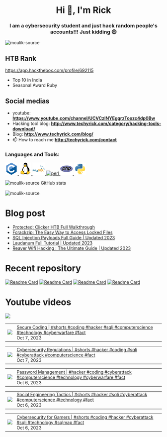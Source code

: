 <h1 align="center">Hi 👋, I'm Rick</h1>
<h3 align="center">I am a cybersecurity student and just hack random people's accounts!!! Just kidding 😄</h3>

<p align="left"> <img src="https://komarev.com/ghpvc/?username=moulik-source&label=Profile%20views&color=0e75b6&style=flat" alt="moulik-source" /> </p> 

## HTB Rank

https://app.hackthebox.com/profile/692115
- Top 10 in India
- Seasonal Award Ruby

## Social medias
- youtube: **https://www.youtube.com/channel/UCVCzINYEgqrzToozc4dp0Bw**
- Hacking tool blog: **http://www.techyrick.com/category/hacking-tools-download/**
- Blog: **http://www.techyrick.com/blog/**
- 📫 How to reach me **http://techyrick.com/contact**


<h3 align="left">Languages and Tools:</h3>
<p align="left"> <a href="https://www.cprogramming.com/" target="_blank"> <img src="https://raw.githubusercontent.com/devicons/devicon/master/icons/c/c-original.svg" alt="c" width="40" height="40"/> </a> <a href="https://www.linux.org/" target="_blank"> <img src="https://raw.githubusercontent.com/devicons/devicon/master/icons/linux/linux-original.svg" alt="linux" width="40" height="40"/> </a> <a href="https://www.mysql.com/" target="_blank"> <img src="https://raw.githubusercontent.com/devicons/devicon/master/icons/mysql/mysql-original-wordmark.svg" alt="mysql" width="40" height="40"/> </a> <a href="https://www.perl.org/" target="_blank"> <img src="https://api.iconify.design/logos-perl.svg" alt="perl" width="40" height="40"/> </a> <a href="https://www.php.net" target="_blank"> <img src="https://raw.githubusercontent.com/devicons/devicon/master/icons/php/php-original.svg" alt="php" width="40" height="40"/> </a> <a href="https://www.python.org" target="_blank"> <img src="https://raw.githubusercontent.com/devicons/devicon/master/icons/python/python-original.svg" alt="python" width="40" height="40"/> </a> </p>



![moulik-source GitHub stats](https://github-readme-stats.vercel.app/api?username=moulik-source&show_icons=true&theme=vision-friendly-dark)

<p><img align="center" src="https://github-readme-streak-stats.herokuapp.com/?user=moulik-source&theme=vision-friendly-dark" alt="moulik-source" /></p>

# Blog post
<!-- BLOG-POST-LIST:START -->
- [Protected: Clicker HTB Full Walkthrough](https://techyrick.com/clicker-htb/)
- [Fcrackzip: The Easy Way to Access Locked Files](https://techyrick.com/fcrackzip-full-tutorial/)
- [SQL Injection Payloads Full Guide | Updated 2023](https://techyrick.com/sql-injection-payload-tutorial/)
- [Laudanum Full Tutorial | Updated 2023](https://techyrick.com/laudanum-full-tutorial/)
- [Reaver Wifi Hacking : The Ultimate Guide | Updated 2023](https://techyrick.com/reaver-full-tutorial/)
<!-- BLOG-POST-LIST:END -->

# Recent repository 

[![Readme Card](https://github-readme-stats.vercel.app/api/pin/?username=moulik-source&repo=ddos&theme=outrun)](https://github.com/moulik-source/ddos) 
[![Readme Card](https://github-readme-stats.vercel.app/api/pin/?username=moulik-source&repo=port-scan&theme=outrun)](https://github.com/moulik-source/port-scan)
[![Readme Card](https://github-readme-stats.vercel.app/api/pin/?username=moulik-source&repo=moulik-source&theme=outrun)](https://github.com/moulik-source/moulik-source)
[![Readme Card](https://github-readme-stats.vercel.app/api/pin/?username=moulik-source&repo=hashmo&theme=outrun)](https://github.com/moulik-source/hashmo)

# Youtube videos

[<img src="https://img.shields.io/badge/-Subscribe-red?style=for-the-badge&logo=youtube&logoColor=white"/>](https://www.youtube.com/channel/UCVHmOOAGNcLK5k0i7G1gTrQ)

<!-- YOUTUBE:START --><table><tr><td><a href="https://www.youtube.com/watch?v=ynaB0qle8HY"><img width="140px" src="https://i.ytimg.com/vi/ynaB0qle8HY/mqdefault.jpg"></a></td>
<td><a href="https://www.youtube.com/watch?v=ynaB0qle8HY">Secure Coding | #shorts  #coding #hacker #sqli #computerscience #technology #cyberwarfare #fact</a><br/>Oct 7, 2023</td></tr></table>
<table><tr><td><a href="https://www.youtube.com/watch?v=PPzFC_-Ek-A"><img width="140px" src="https://i.ytimg.com/vi/PPzFC_-Ek-A/mqdefault.jpg"></a></td>
<td><a href="https://www.youtube.com/watch?v=PPzFC_-Ek-A">Cybersecurity Regulations | #shorts  #hacker #coding #sqli #cyberattack #computerscience #fact</a><br/>Oct 7, 2023</td></tr></table>
<table><tr><td><a href="https://www.youtube.com/watch?v=xgRt5CBVrqs"><img width="140px" src="https://i.ytimg.com/vi/xgRt5CBVrqs/mqdefault.jpg"></a></td>
<td><a href="https://www.youtube.com/watch?v=xgRt5CBVrqs">Password Management |  #hacker #coding #cyberattack #computerscience #technology #cyberwarfare #fact</a><br/>Oct 6, 2023</td></tr></table>
<table><tr><td><a href="https://www.youtube.com/watch?v=kWcDpBbrN_I"><img width="140px" src="https://i.ytimg.com/vi/kWcDpBbrN_I/mqdefault.jpg"></a></td>
<td><a href="https://www.youtube.com/watch?v=kWcDpBbrN_I">Social Engineering Tactics | #shorts  #hacker #sqli #cyberattack #computerscience #technology #fact</a><br/>Oct 6, 2023</td></tr></table>
<table><tr><td><a href="https://www.youtube.com/watch?v=hVMy6r4h2TY"><img width="140px" src="https://i.ytimg.com/vi/hVMy6r4h2TY/mqdefault.jpg"></a></td>
<td><a href="https://www.youtube.com/watch?v=hVMy6r4h2TY">Cybersecurity for Gamers | #shorts  #coding #hacker #cyberattack #sqli #technology #sqlmap #fact</a><br/>Oct 6, 2023</td></tr></table>
<!-- YOUTUBE:END -->

